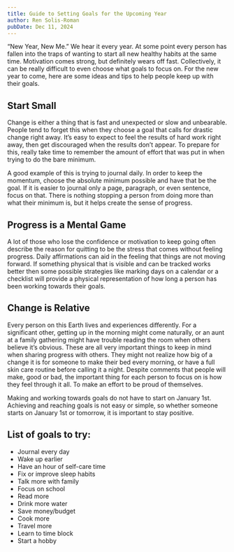 ```yaml
---
title: Guide to Setting Goals for the Upcoming Year
author: Ren Solis-Roman
pubDate: Dec 11, 2024
---
```


“New Year, New Me.” We hear it every year. At some point every person has fallen into the traps of wanting to start all new healthy habits at the same time. Motivation comes strong, but definitely wears off fast. Collectively, it can be really difficult to even choose what goals to focus on. For the new year to come, here are some ideas and tips to help people keep up with their goals.

## Start Small

Change is either a thing that is fast and unexpected or slow and unbearable. People tend to forget this when they choose a goal that calls for drastic change right away. It’s easy to expect to feel the results of hard work right away, then get discouraged when the results don’t appear. To prepare for this, really take time to remember the amount of effort that was put in when trying to do the bare minimum.

A good example of this is trying to journal daily. In order to keep the momentum, choose the absolute minimum possible and have that be the goal. If it is easier to journal only a page, paragraph, or even sentence, focus on that. There is nothing stopping a person from doing more than what their minimum is, but it helps create the sense of progress.

## Progress is a Mental Game

A lot of those who lose the confidence or motivation to keep going often describe the reason for quitting to be the stress that comes without feeling progress. Daily affirmations can aid in the feeling that things are not moving forward. If something physical that is visible and can be tracked works better then some possible strategies like marking days on a calendar or a checklist will provide a physical representation of how long a person has been working towards their goals.

## Change is Relative

Every person on this Earth lives and experiences differently. For a significant other, getting up in the morning might come naturally, or an aunt at a family gathering might have trouble reading the room when others believe it’s obvious. These are all very important things to keep in mind when sharing progress with others. They might not realize how big of a change it is for someone to make their bed every morning, or have a full skin care routine before calling it a night. Despite comments that people will make, good or bad, the important thing for each person to focus on is how they feel through it all. To make an effort to be proud of themselves.

Making and working towards goals do not have to start on January 1st. Achieving and reaching goals is not easy or simple, so whether someone starts on January 1st or tomorrow, it is important to stay positive.

## List of goals to try:

* Journal every day
* Wake up earlier
* Have an hour of self-care time
* Fix or improve sleep habits
* Talk more with family
* Focus on school
* Read more
* Drink more water
* Save money/budget
* Cook more
* Travel more
* Learn to time block
* Start a hobby
